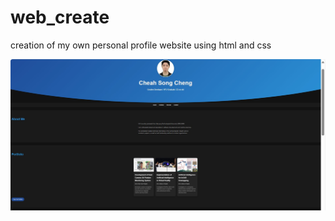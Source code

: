 # web_create

creation of my own personal profile website using html and css

![web_layout](https://github.com/Crepopcorn/web_create/blob/main/layout2.jpg)
